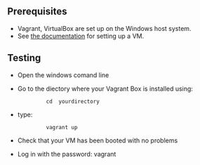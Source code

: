 <!DOCTYPE html>
<html>

<head>
  <meta charset="utf-8">
  <meta name="viewport" content="width=device-width, initial-scale=1.0">
  <title>test VagrantWiSA.md</title>
  <link rel="stylesheet" href="https://stackedit.io/style.css" />
</head>

<body class="stackedit">
  <div class="stackedit__html"><h2 id="prerequisites">Prerequisites</h2>
<ul>
<li>Vagrant, VirtualBox are set up on the Windows host system.</li>
<li>See  <a href="https://github.com/HoGentTIN/p2ops-i01/edit/master/assignment02/LAMP%20Stack/Documentation/Setup.md">the documentation</a>  for setting up a VM.</li>
</ul>
<h2 id="testing"><a href="https://github.com/HoGentTIN/p2ops-i01/blob/master/assignment02/LAMP%20Stack/testing/testplan%20CentOS%20LAMP%20with%20Vagrant.md#testing"></a>Testing</h2>
<ul>
<li>
<p>Open the windows comand line</p>
</li>
<li>
<p>Go to the diectory where your Vagrant Box is installed using:</p>
<pre><code>  	    cd  yourdirectory
</code></pre>
</li>
<li>
<p>type:</p>
<pre><code>  		vagrant up
</code></pre>
</li>
<li>
<p>Check that your VM has been booted with no problems</p>
</li>
 <li>
<p>Log in with the password: vagrant</p>
</li>
</ul>
</div>
</body>

</html>
